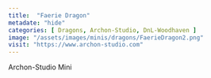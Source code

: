 ```yaml
---
title:  "Faerie Dragon"
metadate: "hide"
categories: [ Dragons, Archon-Studio, DnL-Woodhaven ]
image: "/assets/images/minis/dragons/FaerieDragon2.png"
visit: "https://www.archon-studio.com"
---
```

Archon-Studio Mini